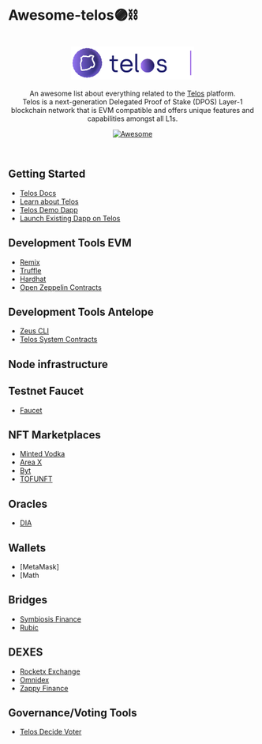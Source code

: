 # Awesome-telos🟣⛓

<br/>
<div align="center">
    <img width="250px" src="./img/acorn_icon.png">
</div>
<br/>
<div align="center">
An awesome list about everything related to the <a href='https://docs.telos.net/'>Telos</a> platform.
<br />
Telos is a next-generation Delegated Proof of Stake (DPOS) Layer-1 blockchain network that is EVM compatible and offers unique features and capabilities amongst all L1s.
<br/>

[![Awesome](https://awesome.re/badge.svg)](https://awesome.re)
</div>
<br/>



## Getting Started
* [Telos Docs](https://docs.telos.net/)
* [Learn about Telos](https://www.telos.net/)
* [Telos Demo Dapp](https://demo.telos.finance/swap)
* [Launch Existing Dapp on Telos](https://docs.telos.net/dapps/launch-dapp-on-tEVM)


## Development Tools EVM
* [Remix](https://remix.ethereum.org/)
* [Truffle](https://github.com/trufflesuite/truffle)
* [Hardhat](https://hardhat.org/)
* [Open Zeppelin Contracts](https://www.openzeppelin.com/)


## Development Tools Antelope
* [Zeus CLI](https://docs.liquidapps.io/liquidapps-documentation/working-with-zeus-sdk/overview)
* [Telos System Contracts](https://github.com/telosnetwork/telos.contracts)

## Node infrastructure


## Testnet Faucet
* [Faucet](https://app.telos.net/testnet/developers)


## NFT Marketplaces
* [Minted Vodka](https://minted.vodka/)
* [Area X](https://areaxnft.com/)
* [Byt]((https://www.byt.io/))
* [TOFUNFT](https://tofunft.com/telos)


## Oracles
* [DIA](https://docs.diadata.org/introduction/readme)

## Wallets
* [MetaMask]
* [Math

## Bridges
* [Symbiosis Finance](https://symbiosis.finance/)
* [Rubic](https://rubic.exchange/)

## DEXES
* [Rocketx Exchange](https://rocketx.exchange/swap/)
* [Omnidex](https://omnidex.finance/)
* [Zappy Finance](https://www.zappy.finance/swap)


## Governance/Voting Tools 
* [Telos Decide Voter](https://app.telos.net/)


